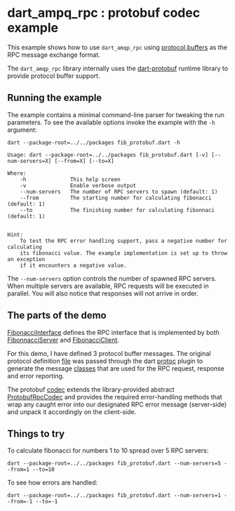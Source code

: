 # dart\_ampq\_rpc : protobuf codec example

This example shows how to use ```dart_amqp_rpc``` using [protocol buffers](https://developers.google.com/protocol-buffers/) as the RPC message exchange format. 

The ```dart_amqp_rpc``` library internally uses the [dart-protobuf](https://pub.dartlang.org/packages/protobuf) runtime library to provide protocol buffer support.

## Running the example

The example contains a minimal command-line parser for tweaking the run parameters. To see the available options invoke the example with the ```-h``` argument:

```
dart --package-root=../../packages fib_protobuf.dart -h
```

```
Usage: dart --package-root=../../packages fib_protobuf.dart [-v] [--num-servers=X] [--from=X] [--to=X]

Where:
    -h              This help screen
    -v              Enable verbose output
    --num-servers   The number of RPC servers to spawn (default: 1)
    --from          The starting number for calculating fibonacci (default: 1)
    --to            The finishing number for calculating fibonnaci (default: 1)


Hint:
    To test the RPC error handling support, pass a negative number for calculating
    its fibonacci value. The example implementation is set up to throw an exception
    if it encounters a negative value.
```

The ```--num-servers``` option controls the number of spawned RPC servers. When multiple servers are available, RPC requests will be executed in parallel. You will also notice that responses will not arrive in order.

## The parts of the demo

[FibonacciInterface](https://github.com/achilleasa/dart_amqp_rpc/blob/master/e/fib_protobuf/lib/src/fib_interface.dart) defines the RPC interface that is implemented by both [FibonnacciServer](https://github.com/achilleasa/dart_amqp_rpc/blob/master/example/fib_protobuf/lib/src/fib_server.dart) and [FibonacciClient](https://github.com/achilleasa/dart_amqp_rpc/blob/master/example/fib_protobuf/lib/src/fib_client.dart).

For this demo, I have defined 3 protocol buffer messages. The original protocol definition [file](https://github.com/achilleasa/dart_amqp_rpc/blob/master/example/fib_protobuf/lib/src/proto/fib.proto) was passed through the dart [protoc](https://github.com/dart-lang/dart-protoc-plugin) plugin to generate the
message [classes](https://github.com/achilleasa/dart_amqp_rpc/blob/master/example/fib_protobuf/lib/src/proto/fib.pb.dart) that are used for the RPC request, response and error reporting.

The protobuf [codec](https://github.com/achilleasa/dart_amqp_rpc/blob/master/example/fib_protobuf/lib/src/protobuf_codec.dart) extends the library-provided abstract [ProtobufRpcCodec](https://github.com/achilleasa/dart_amqp_rpc/blob/master/lib/src/codec/impl/protobuf_rpc_codec.dart) and provides the required error-handling methods that wrap any caught error into our designated RPC error message (server-side) and unpack it accordingly on the client-side.

## Things to try

To calculate fibonacci for numbers 1 to 10 spread over 5 RPC servers:
```
dart --package-root=../../packages fib_protobuf.dart --num-servers=5 --from=1 --to=10
```

To see how errors are handled:

```
dart --package-root=../../packages fib_protobuf.dart --num-servers=1 --from=-1 --to=-1
```
